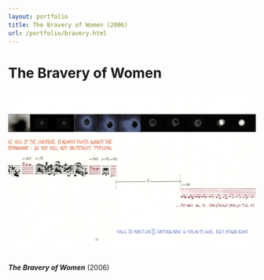 ```yaml
---
layout: portfolio
title: The Bravery of Women (2006)
url: /portfolio/bravery.html
---
```

# The Bravery of Women

![](../images/bravery/bravery1.jpg)  

_**The Bravery of Women**_ (2006)